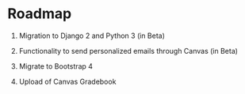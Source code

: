 # Roadmap

1) Migration to Django 2 and Python 3 (in Beta)

2) Functionality to send personalized emails through Canvas (in Beta)

3) Migrate to Bootstrap 4

4) Upload of Canvas Gradebook    

